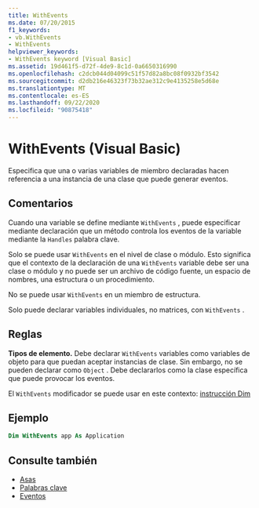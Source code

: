 ```yaml
---
title: WithEvents
ms.date: 07/20/2015
f1_keywords:
- vb.WithEvents
- WithEvents
helpviewer_keywords:
- WithEvents keyword [Visual Basic]
ms.assetid: 19d461f5-d72f-4de9-8c1d-0a6650316990
ms.openlocfilehash: c2dcb044d04099c51f57d82a8bc08f0932bf3542
ms.sourcegitcommit: d2db216e46323f73b32ae312c9e4135258e5d68e
ms.translationtype: MT
ms.contentlocale: es-ES
ms.lasthandoff: 09/22/2020
ms.locfileid: "90875418"
---
```

# <a name="withevents-visual-basic"></a>WithEvents (Visual Basic)

Especifica que una o varias variables de miembro declaradas hacen referencia a una instancia de una clase que puede generar eventos.

## <a name="remarks"></a>Comentarios

Cuando una variable se define mediante `WithEvents` , puede especificar mediante declaración que un método controla los eventos de la variable mediante la `Handles` palabra clave.

Solo se puede usar `WithEvents` en el nivel de clase o módulo. Esto significa que el contexto de la declaración de una `WithEvents` variable debe ser una clase o módulo y no puede ser un archivo de código fuente, un espacio de nombres, una estructura o un procedimiento.

No se puede usar `WithEvents` en un miembro de estructura.

Solo puede declarar variables individuales, no matrices, con `WithEvents` .

## <a name="rules"></a>Reglas

**Tipos de elemento.** Debe declarar `WithEvents` variables como variables de objeto para que puedan aceptar instancias de clase. Sin embargo, no se pueden declarar como `Object` . Debe declararlos como la clase específica que puede provocar los eventos.

El `WithEvents` modificador se puede usar en este contexto: [instrucción Dim](../statements/dim-statement.md)

## <a name="example"></a>Ejemplo

```vb
Dim WithEvents app As Application
```

## <a name="see-also"></a>Consulte también

- [Asas](../statements/handles-clause.md)
- [Palabras clave](../keywords/index.md)
- [Eventos](../../programming-guide/language-features/events/index.md)
